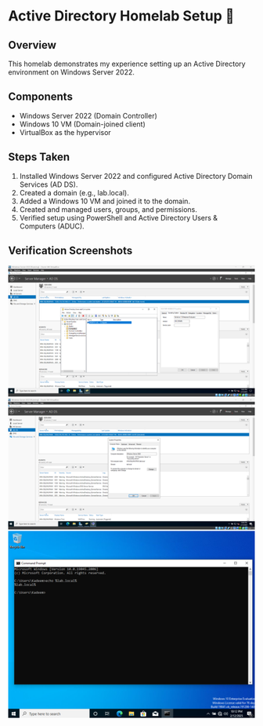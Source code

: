 # Active Directory Homelab Setup 🚀

## Overview
This homelab demonstrates my experience setting up an Active Directory environment on Windows Server 2022.

## Components
- Windows Server 2022 (Domain Controller)
- Windows 10 VM (Domain-joined client)
- VirtualBox as the hypervisor

## Steps Taken
1. Installed Windows Server 2022 and configured Active Directory Domain Services (AD DS).
2. Created a domain (e.g., lab.local).
3. Added a Windows 10 VM and joined it to the domain.
4. Created and managed users, groups, and permissions.
5. Verified setup using PowerShell and Active Directory Users & Computers (ADUC).

## Verification Screenshots
![Users and Computers](https://github.com/deemthedream99/Active-Directory-VirtualBox-Lab/blob/main/Users%20and%20Computers.png?raw=true) 
![Computer Description](https://github.com/deemthedream99/Active-Directory-VirtualBox-Lab/blob/main/Computer%20Description.png?raw=true)
![Windows 10](https://github.com/deemthedream99/Active-Directory-VirtualBox-Lab/blob/main/Windows%2010.png?raw=true)
